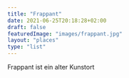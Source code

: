 ```yaml
---
title: "Frappant"
date: 2021-06-25T20:18:28+02:00
draft: false
featuredImage: "images/frappant.jpg"
layout: "places"
type: "list"
---
```


Frappant ist ein alter Kunstort
